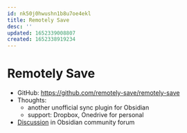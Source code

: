 ```yaml
---
id: nk50j0hwushn1b8u7oe4ekl
title: Remotely Save
desc: ''
updated: 1652339008807
created: 1652338919234
---
```

# Remotely Save

- GitHub: https://github.com/remotely-save/remotely-save
- Thoughts:
    - another unofficial sync plugin for Obsidian
    - support: Dropbox, Onedrive for personal
- [Discussion](https://forum.obsidian.md/t/new-plugin-remotely-save/28446) in Obsidian community forum